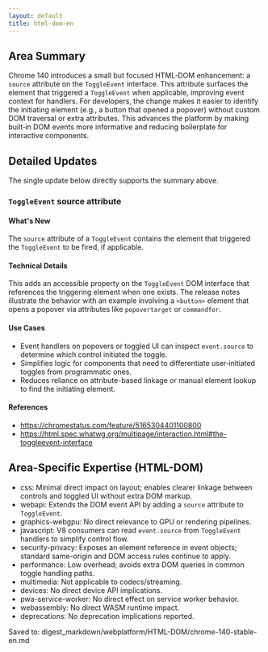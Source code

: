 ```yaml
---
layout: default
title: html-dom-en
---
```


## Area Summary

Chrome 140 introduces a small but focused HTML‑DOM enhancement: a `source` attribute on the `ToggleEvent` interface. This attribute surfaces the element that triggered a `ToggleEvent` when applicable, improving event context for handlers. For developers, the change makes it easier to identify the initiating element (e.g., a button that opened a popover) without custom DOM traversal or extra attributes. This advances the platform by making built‑in DOM events more informative and reducing boilerplate for interactive components.

## Detailed Updates

The single update below directly supports the summary above.

### `ToggleEvent` source attribute

#### What's New
The `source` attribute of a `ToggleEvent` contains the element that triggered the `ToggleEvent` to be fired, if applicable.

#### Technical Details
This adds an accessible property on the `ToggleEvent` DOM interface that references the triggering element when one exists. The release notes illustrate the behavior with an example involving a `<button>` element that opens a popover via attributes like `popovertarget` or `commandfor`.

#### Use Cases
- Event handlers on popovers or toggled UI can inspect `event.source` to determine which control initiated the toggle.
- Simplifies logic for components that need to differentiate user‑initiated toggles from programmatic ones.
- Reduces reliance on attribute-based linkage or manual element lookup to find the initiating element.

#### References
- https://chromestatus.com/feature/5165304401100800
- https://html.spec.whatwg.org/multipage/interaction.html#the-toggleevent-interface

## Area-Specific Expertise (HTML-DOM)

- css: Minimal direct impact on layout; enables clearer linkage between controls and toggled UI without extra DOM markup.
- webapi: Extends the DOM event API by adding a `source` attribute to `ToggleEvent`.
- graphics-webgpu: No direct relevance to GPU or rendering pipelines.
- javascript: V8 consumers can read `event.source` from `ToggleEvent` handlers to simplify control flow.
- security-privacy: Exposes an element reference in event objects; standard same-origin and DOM access rules continue to apply.
- performance: Low overhead; avoids extra DOM queries in common toggle handling paths.
- multimedia: Not applicable to codecs/streaming.
- devices: No direct device API implications.
- pwa-service-worker: No direct effect on service worker behavior.
- webassembly: No direct WASM runtime impact.
- deprecations: No deprecation implications reported. 

Saved to: digest_markdown/webplatform/HTML-DOM/chrome-140-stable-en.md
